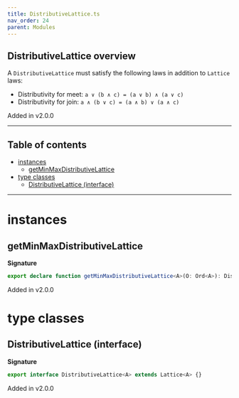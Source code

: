 ```yaml
---
title: DistributiveLattice.ts
nav_order: 24
parent: Modules
---
```


## DistributiveLattice overview

A `DistributiveLattice` must satisfy the following laws in addition to `Lattice` laws:

- Distributivity for meet: `a ∨ (b ∧ c) = (a ∨ b) ∧ (a ∨ c)`
- Distributivity for join: `a ∧ (b ∨ c) = (a ∧ b) ∨ (a ∧ c)`

Added in v2.0.0

---

<h2 class="text-delta">Table of contents</h2>

- [instances](#instances)
  - [getMinMaxDistributiveLattice](#getminmaxdistributivelattice)
- [type classes](#type-classes)
  - [DistributiveLattice (interface)](#distributivelattice-interface)

---

# instances

## getMinMaxDistributiveLattice

**Signature**

```ts
export declare function getMinMaxDistributiveLattice<A>(O: Ord<A>): DistributiveLattice<A>
```

Added in v2.0.0

# type classes

## DistributiveLattice (interface)

**Signature**

```ts
export interface DistributiveLattice<A> extends Lattice<A> {}
```

Added in v2.0.0
